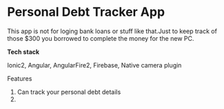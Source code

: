 # Personal Debt Tracker App

This app is not for loging bank loans or stuff like that.Just to keep track of those $300 you borrowed to complete the money for
the new PC.

<b>Tech stack</b>

Ionic2,
Angular,
AngularFire2,
Firebase,
Native camera plugin

Features

1. Can track your personal debt details </br>
2.

